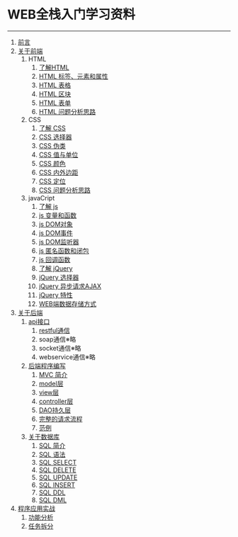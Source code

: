 # WEB全栈入门学习资料
---
1. [前言](./lib/前言.md)
1. [关于前端](./lib/关于前端.md)
    1. HTML
        1. [了解HTML](./lib/HTML/了解HTML.md)
        1. [HTML 标签、元素和属性](./lib/HTML/HTML标签、元素和属性.md)
        1. [HTML 表格](./lib/HTML/HTML表格.md)
        1. [HTML 区块](./lib/HTML/HTML区块.md)
        1. [HTML 表单](./lib/HTML/HTML表单.md)
        1. [HTML 问题分析思路](./lib/HTML/HTML问题分析思路.md)
    1. CSS
        1. [了解 CSS](./lib/CSS/了解CSS.md)
        1. [CSS 选择器](./lib/CSS/CSS选择器.md)
        1. [CSS 伪类](./lib/CSS/CSS伪类.md)
        1. [CSS 值与单位](./lib/CSS/CSS值与单位.md)
        1. [CSS 颜色](./lib/CSS/CSS颜色.md)
        1. [CSS 内外边距](./lib/CSS/CSS内外边距.md)
        1. [CSS 定位](./lib/CSS/CSS定位.md)
        1. [CSS 问题分析思路](./lib/CSS/CSS问题分析思路.md)
    1. javaCript
        1. [了解 js](./lib/JavaScript/了解js.md)
        1. [js 变量和函数](./lib/JavaScript/js变量和函数.md)
        1. [js DOM对象](./lib/JavaScript/jsDOM对象.md)
        1. [js DOM事件](./lib/JavaScript/jsDOM事件.md)
        1. [js DOM监听器](./lib/JavaScript/jsDOM监听器.md)
        1. [js 匿名函数和闭包](./lib/JavaScript/js匿名函数和闭包.md)
        1. [js 回调函数](./lib/JavaScript/js回调函数.md)
        1. [了解 jQuery](./lib/JavaScript/了解jQuery.md)
        1. [jQuery 选择器](./lib/JavaScript/jQuery选择器.md)
        1. [jQuery 异步请求AJAX](./lib/JavaScript/jQuery异步请求AJAX.md)
        1. [jQuery 特性](./lib/JavaScript/jQuery特性.md)
        1. [WEB端数据存储方式](./lib/JavaScript/WEB端数据存储方式.md)
1. [关于后端]()
    1. [api接口]()
        1. [restful通信]()
        1. soap通信※略
        1. socket通信※略
        1. webservice通信※略
    1. [后端程序编写]()
        1. [MVC 简介]()
        1. [model层]()
        1. [view层]()
        1. [controller层]()
        1. [DAO持久层]()
        1. [完整的请求流程]()
        1. [范例]()
    1. [关于数据库]()
        1. [SQL 简介]()
        1. [SQL 语法]()
        1. [SQL SELECT]()
        1. [SQL DELETE]()
        1. [SQL UPDATE]()
        1. [SQL INSERT]()
        1. [SQL DDL]()
        1. [SQL DML]()
1. [程序应用实战](./lib/project/程序应用实战.md)
    1. [功能分析]()  
    1. [任务拆分]()  
